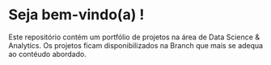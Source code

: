 # Seja bem-vindo(a) !
Este repositório contém um portfólio de projetos na área de Data Science &amp; Analytics.
Os projetos ficam disponibilizados na Branch que mais se adequa ao contéudo abordado.
